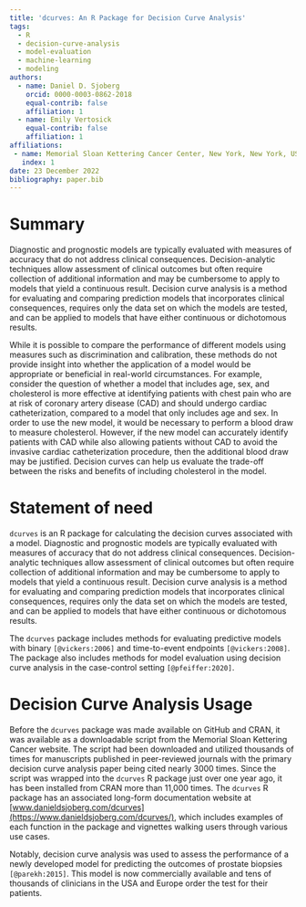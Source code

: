 ```yaml
---
title: 'dcurves: An R Package for Decision Curve Analysis'
tags:
  - R
  - decision-curve-analysis
  - model-evaluation
  - machine-learning
  - modeling
authors:
  - name: Daniel D. Sjoberg
    orcid: 0000-0003-0862-2018
    equal-contrib: false
    affiliation: 1 
  - name: Emily Vertosick
    equal-contrib: false
    affiliation: 1
affiliations:
 - name: Memorial Sloan Kettering Cancer Center, New York, New York, USA
   index: 1
date: 23 December 2022
bibliography: paper.bib
---
```


# Summary

Diagnostic and prognostic models are typically evaluated with measures of accuracy that do not address clinical consequences.
Decision-analytic techniques allow assessment of clinical outcomes but often require collection of additional information and may be cumbersome to apply to models that yield a continuous result.
Decision curve analysis is a method for evaluating and comparing prediction models that incorporates clinical consequences, requires only the data set on which the models are tested, and can be applied to models that have either continuous or dichotomous results.

While it is possible to compare the performance of different models using measures such as discrimination and calibration, these methods do not provide insight into whether the application of a model would be appropriate or beneficial in real-world circumstances.
For example, consider the question of whether a model that includes age, sex, and cholesterol is more effective at identifying patients with chest pain who are at risk of coronary artery disease (CAD) and should undergo cardiac catheterization, compared to a model that only includes age and sex.
In order to use the new model, it would be necessary to perform a blood draw to measure cholesterol.
However, if the new model can accurately identify patients with CAD while also allowing patients without CAD to avoid the invasive cardiac catheterization procedure, then the additional blood draw may be justified.
Decision curves can help us evaluate the trade-off between the risks and benefits of including cholesterol in the model.

# Statement of need

`dcurves` is an R package for calculating the decision curves associated with a model. 
Diagnostic and prognostic models are typically evaluated with measures of accuracy that do not address clinical consequences.
Decision-analytic techniques allow assessment of clinical outcomes but often require collection of additional information and may be cumbersome to apply to models that yield a continuous result.
Decision curve analysis is a method for evaluating and comparing prediction models that incorporates clinical consequences, requires only the data set on which the models are tested, and can be applied to models that have either continuous or dichotomous results.

The `dcurves` package includes methods for evaluating predictive models with binary `[@vickers:2006]` and time-to-event endpoints `[@vickers:2008]`.
The package also includes methods for model evaluation using decision curve analysis in the case-control setting `[@pfeiffer:2020]`.

# Decision Curve Analysis Usage

Before the `dcurves` package was made available on GitHub and CRAN, it was available as a downloadable script from the Memorial Sloan Kettering Cancer website.
The script had been downloaded and utilized thousands of times for manuscripts published in peer-reviewed journals with the primary decision curve analysis paper being cited nearly 3000 times.
Since the script was wrapped into the `dcurves` R package just over one year ago, it has been installed from CRAN more than 11,000 times.
The `dcurves` R package has an associated long-form documentation website at [www.danieldsjoberg.com/dcurves](https://www.danieldsjoberg.com/dcurves/), which includes examples of each function in the package and vignettes walking users through various use cases. 

Notably, decision curve analysis was used to assess the performance of a newly developed model for predicting the outcomes of prostate biopsies `[@parekh:2015]`.
This model is now commercially available and tens of thousands of clinicians in the USA and Europe order the test for their patients.

